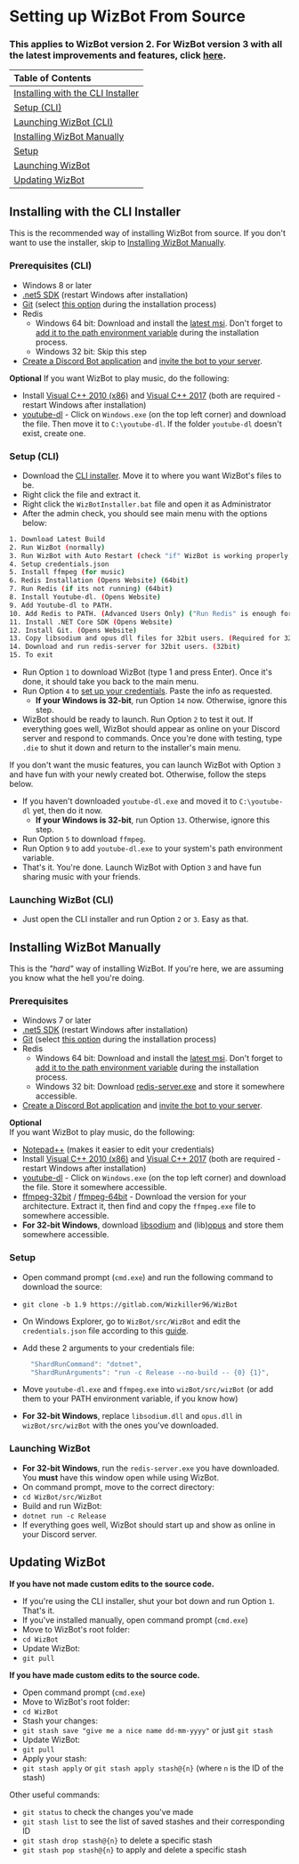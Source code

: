 # Setting up WizBot From Source

### This applies to WizBot version 2.  For WizBot version 3 with all the latest improvements and features, click [here][v3].

| Table of Contents |
| :--- |
| [Installing with the CLI Installer](#installing-with-the-cli-installer) |
| [Setup \(CLI\)](#setup-cli) |
| [Launching WizBot \(CLI\)](#launching-wizbot-cli) |
| [Installing WizBot Manually](#installing-wizbot-manually) |
| [Setup](#setup) |
| [Launching WizBot](#launching-wizbot) |
| [Updating WizBot](#updating-wizbot) |

## Installing with the CLI Installer

This is the recommended way of installing WizBot from source. If you don't want to use the installer, skip to [Installing WizBot Manually](#installing-wizbot-manually).

### Prerequisites \(CLI\)

- Windows 8 or later
- [.net5 SDK](https://dotnet.microsoft.com/download/dotnet/5.0) \(restart Windows after installation\)
- [Git](https://git-scm.com/downloads) \(select [this option](https://i.imgur.com/zlWVTsi.png) during the installation process\)
- Redis
  - Windows 64 bit: Download and install the [latest msi](https://github.com/MicrosoftArchive/redis/releases/tag/win-3.0.504). Don't forget to [add it to the path environment variable](https://i.imgur.com/uUby6Xw.png) during the installation process.
  - Windows 32 bit: Skip this step
- [Create a Discord Bot application](../../create-invite/#creating-discord-bot-application) and [invite the bot to your server](../../create-invite/#inviting-your-bot-to-your-server).

**Optional** If you want WizBot to play music, do the following:

- Install [Visual C++ 2010 \(x86\)](https://download.microsoft.com/download/1/6/5/165255E7-1014-4D0A-B094-B6A430A6BFFC/vcredist_x86.exe) and [Visual C++ 2017](https://support.microsoft.com/en-us/help/2977003/the-latest-supported-visual-c-downloads) \(both are required - restart Windows after installation\)
- [youtube-dl](https://rg3.github.io/youtube-dl/download.html) - Click on `Windows.exe` \(on the top left corner\) and download the file. Then move it to `C:\youtube-dl`. If the folder `youtube-dl` doesn't exist, create one.

### Setup \(CLI\)

- Download the [CLI installer](https://raw.githubusercontent.com/Wizkiller96/WizBotInstallerWin/1.9/WizBotInstaller.bat). Move it to where you want WizBot's files to be.
- Right click the file and extract it.
- Right click the `WizBotInstaller.bat` file and open it as Administrator
- After the admin check, you should see main menu with the options below:

```bash
1. Download Latest Build
2. Run WizBot (normally)
3. Run WizBot with Auto Restart (check "if" WizBot is working properly, before using this)
4. Setup credentials.json
5. Install ffmpeg (for music)
6. Redis Installation (Opens Website) (64bit)
7. Run Redis (if its not running) (64bit)
8. Install Youtube-dl. (Opens Website)
9. Add Youtube-dl to PATH.
10. Add Redis to PATH. (Advanced Users Only) ("Run Redis" is enough for Normal Users.) (64bit)
11. Install .NET Core SDK (Opens Website)
12. Install Git. (Opens Website)
13. Copy libsodium and opus dll files for 32bit users. (Required for 32bit, Music)
14. Download and run redis-server for 32bit users. (32bit)
15. To exit
```

- Run Option `1` to download WizBot \(type 1 and press Enter\). Once it's done, it should take you back to the main menu.
- Run Option `4` to [set up your credentials](../../jsons-explained). Paste the info as requested.
  - **If your Windows is 32-bit**, run Option `14` now. Otherwise, ignore this step.
- WizBot should be ready to launch. Run Option `2` to test it out. If everything goes well, WizBot should appear as online on your Discord server and respond to commands. Once you're done with testing, type `.die` to shut it down and return to the installer's main menu.

If you don't want the music features, you can launch WizBot with Option `3` and have fun with your newly created bot. Otherwise, follow the steps below.

- If you haven't downloaded `youtube-dl.exe` and moved it to `C:\youtube-dl` yet, then do it now.
  - **If your Windows is 32-bit**, run Option `13`. Otherwise, ignore this step.
- Run Option `5` to download `ffmpeg`.
- Run Option `9` to add `youtube-dl.exe` to your system's path environment variable.
- That's it. You're done. Launch WizBot with Option `3` and have fun sharing music with your friends.

### Launching WizBot \(CLI\)

- Just open the CLI installer and run Option `2` or `3`. Easy as that.

## Installing WizBot Manually

This is the _"hard"_ way of installing WizBot. If you're here, we are assuming you know what the hell you're doing.

### Prerequisites

- Windows 7 or later
- [.net5 SDK](https://dotnet.microsoft.com/download/dotnet/5.0) \(restart Windows after installation\)
- [Git](https://git-scm.com/downloads) \(select [this option](https://i.imgur.com/zlWVTsi.png) during the installation process\)
- Redis
  - Windows 64 bit: Download and install the [latest msi](https://github.com/MicrosoftArchive/redis/releases/tag/win-3.0.504). Don't forget to [add it to the path environment variable](https://i.imgur.com/uUby6Xw.png) during the installation process.
  - Windows 32 bit: Download [redis-server.exe](https://github.com/Wizkiller96/WizBotFiles/blob/master/x86%20Prereqs/redis-server.exe?raw=true) and store it somewhere accessible.
- [Create a Discord Bot application](../../jsons-explained/#creating-discord-bot-application) and [invite the bot to your server](../../jsons-explained/#inviting-your-bot-to-your-server).

**Optional**  
If you want WizBot to play music, do the following:

- [Notepad++](https://notepad-plus-plus.org/) \(makes it easier to edit your credentials\)
- Install [Visual C++ 2010 \(x86\)](https://download.microsoft.com/download/1/6/5/165255E7-1014-4D0A-B094-B6A430A6BFFC/vcredist_x86.exe) and [Visual C++ 2017](https://support.microsoft.com/en-us/help/2977003/the-latest-supported-visual-c-downloads) \(both are required - restart Windows after installation\)
- [youtube-dl](https://rg3.github.io/youtube-dl/download.html) - Click on `Windows.exe` \(on the top left corner\) and download the file. Store it somewhere accessible.
- [ffmpeg-32bit](https://cdn.nadeko.bot/dl/ffmpeg-32.zip) / [ffmpeg-64bit](https://cdn.nadeko.bot/dl/ffmpeg-64.zip) - Download the version for your architecture. Extract it, then find and copy the `ffmpeg.exe` file to somewhere accessible.
- **For 32-bit Windows**, download [libsodium](https://github.com/Wizkiller96/WizBotFiles/blob/master/x86%20Prereqs/WizBot_Music/libsodium.dll?raw=true) and \(lib\)[opus](https://github.com/Wizkiller96/WizBotFiles/blob/master/x86%20Prereqs/WizBot_Music/opus.dll?raw=true) and store them somewhere accessible.

### Setup

- Open command prompt \(`cmd.exe`\) and run the following command to download the source:
- `git clone -b 1.9 https://gitlab.com/Wizkiller96/WizBot`  
- On Windows Explorer, go to `WizBot/src/WizBot` and edit the `credentials.json` file according to this [guide](../../jsons-explained/#setting-up-credentialsjson-file).
- Add these 2 arguments to your credentials file:

  ```javascript
    "ShardRunCommand": "dotnet",
    "ShardRunArguments": "run -c Release --no-build -- {0} {1}",
  ```

- Move `youtube-dl.exe` and `ffmpeg.exe` into `wizBot/src/wizBot` \(or add them to your PATH environment variable, if you know how\)
- **For 32-bit Windows**, replace `libsodium.dll` and `opus.dll` in `wizBot/src/wizBot` with the ones you've downloaded.

### Launching WizBot

- **For 32-bit Windows**, run the `redis-server.exe` you have downloaded. You **must** have this window open while using WizBot.
- On command prompt, move to the correct directory:
- `cd WizBot/src/WizBot`  
- Build and run WizBot:
- `dotnet run -c Release`  
- If everything goes well, WizBot should start up and show as online in your Discord server.

## Updating WizBot

**If you have not made custom edits to the source code.**

- If you're using the CLI installer, shut your bot down and run Option `1`. That's it.  
- If you've installed manually, open command prompt \(`cmd.exe`\)  
- Move to WizBot's root folder:  
- `cd WizBot`  
- Update WizBot:  
- `git pull`

**If you have made custom edits to the source code.**

- Open command prompt \(`cmd.exe`\)  
- Move to WizBot's root folder:  
- `cd WizBot`  
- Stash your changes:  
- `git stash save "give me a nice name dd-mm-yyyy"` or just `git stash`  
- Update WizBot:  
- `git pull`  
- Apply your stash:  
- `git stash apply` or `git stash apply stash@{n}` \(where `n` is the ID of the stash\)  

Other useful commands:

- `git status` to check the changes you've made  
- `git stash list` to see the list of saved stashes and their corresponding ID  
- `git stash drop stash@{n}` to delete a specific stash  
- `git stash pop stash@{n}` to apply and delete a specific stash

[v3]: https://wizbot.readthedocs.io/en/v3/guides/windows-guide/#windows-from-source